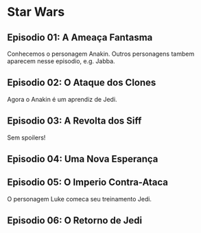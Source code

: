 # Star Wars

## Episodio 01: A Ameaça Fantasma

Conhecemos o personagem Anakin. Outros personagens tambem aparecem nesse episodio, e.g. Jabba.

## Episodio 02: O Ataque dos Clones

Agora o Anakin é um aprendiz de Jedi.

## Episodio 03: A Revolta dos Siff

Sem spoilers!

## Episodio 04: Uma Nova Esperança

## Episodio 05: O Imperio Contra-Ataca

O personagem Luke comeca seu treinamento Jedi.

## Episodio 06: O Retorno de Jedi
